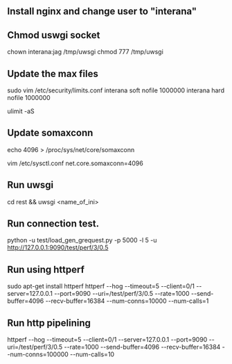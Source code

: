 ## Install nginx and change user to "interana"


## Chmod uswgi socket

chown interana:jag /tmp/uwsgi
chmod 777 /tmp/uwsgi



## Update the max files

sudo vim /etc/security/limits.conf
interana soft nofile 1000000
interana hard nofile 1000000

ulimit -aS



## Update somaxconn

echo 4096 > /proc/sys/net/core/somaxconn

vim /etc/sysctl.conf
net.core.somaxconn=4096



## Run uwsgi
cd rest && uwsgi <name_of_ini>


## Run connection test. 
python -u test/load_gen_grequest.py -p 5000 -l 5 -u http://127.0.0.1:9090/test/perf/3/0.5


## Run using httperf
sudo apt-get install httperf
httperf --hog --timeout=5 --client=0/1 --server=127.0.0.1 --port=9090 --uri=/test/perf/3/0.5 --rate=1000 --send-buffer=4096 --recv-buffer=16384 --num-conns=10000 --num-calls=1


## Run http pipelining
httperf --hog --timeout=5 --client=0/1 --server=127.0.0.1 --port=9090 --uri=/test/perf/3/0.5 --rate=1000 --send-buffer=4096 --recv-buffer=16384 --num-conns=100000 --num-calls=10
